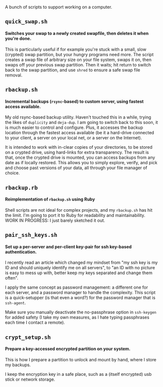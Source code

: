 A bunch of scripts to support working on a computer.

## `quick_swap.sh`

#### Switches your swap to a newly created swapfile, then deletes it when you're done.

This is particularly useful if for example you're stuck with a small, slow (crypted) swap partition, but your hungry programs need more. The script creates a swap file of arbitrary size on your file system, swaps it on, then swaps off your previous swap partition. Then it waits; hit return to switch back to the swap partition, and use `shred` to ensure a safe swap file removal.

## `rbackup.sh`

#### Incremental backups (`rsync`-based) to custom server, using fastest access available.

My old rsync-based backup utility. Haven't touched this in a while, trying the likes of `duplicity` and `deja-dup`. I am going to switch back to this soon, it is much easier to control and configure. Plus, it accesses the backup location through the fastest access available (be it a hard-drive connected to your client, a server on your local net, or a server on the Internet).

It is intended to work with in-clear copies of your directories, to be stored on a crypted drive, using hard-links for extra transparency. The result is that, once the crypted drive is mounted, you can access backups from any date as if locally restored. This allows you to simply explore, verify, and pick and choose past versions of your data, all through your file manager of choice.

## `rbackup.rb`

#### Reimplementation of `rbackup.sh` using Ruby

Shell scripts are not ideal for complex projects, and my `rbackup.sh` has hit the limit. I'm going to port it to Ruby for readability and maintainability. WORK IN PROGRESS: I just barely sketched it out.

## `pair_ssh_keys.sh`

#### Set up a per-server and per-client key-pair for ssh key-based authentication.

I recently read an article which changed my mindset from "my ssh key is my ID and should uniquely identify me on all servers", to "an ID with no picture is easy to mess up with, better keep my keys separated and change them often".

I apply the same concept as password management: a different one for each server, and a password manager to handle the complexity. This script is a quick-setupper (is that even a word?) for the password manager that is `ssh-agent`.

Make sure you manually deactivate the no-passphrase option in `ssh-keygen` for added safety (I take my own measures, as I hate typing passphrases each time I contact a remote).

## `crypt_setup.sh`

#### Prepare a key-accessed encrypted partition on your system.

This is how I prepare a partition to unlock and mount by hand, where I store my backups.

I keep the encryption key in a safe place, such as a (itself encrypted) usb stick or network storage.
